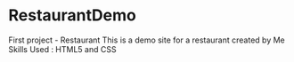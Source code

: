 # RestaurantDemo
First project  - Restaurant
This is a demo site for a restaurant created by Me
Skills Used : HTML5 and CSS
